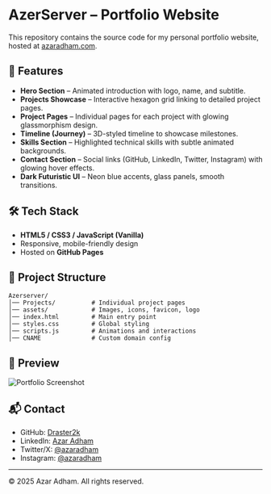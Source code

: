 # AzerServer – Portfolio Website  

This repository contains the source code for my personal portfolio website, hosted at [azaradham.com](https://azaradham.com).  

## 🚀 Features
- **Hero Section** – Animated introduction with logo, name, and subtitle.  
- **Projects Showcase** – Interactive hexagon grid linking to detailed project pages.  
- **Project Pages** – Individual pages for each project with glowing glassmorphism design.  
- **Timeline (Journey)** – 3D-styled timeline to showcase milestones.  
- **Skills Section** – Highlighted technical skills with subtle animated backgrounds.  
- **Contact Section** – Social links (GitHub, LinkedIn, Twitter, Instagram) with glowing hover effects.  
- **Dark Futuristic UI** – Neon blue accents, glass panels, smooth transitions.  

## 🛠️ Tech Stack
- **HTML5 / CSS3 / JavaScript (Vanilla)**  
- Responsive, mobile-friendly design  
- Hosted on **GitHub Pages**  

## 📂 Project Structure
```
Azerserver/
│── Projects/          # Individual project pages
│── assets/            # Images, icons, favicon, logo
│── index.html         # Main entry point
│── styles.css         # Global styling
│── scripts.js         # Animations and interactions
│── CNAME              # Custom domain config
```

## 📸 Preview
![Portfolio Screenshot](assets/preview.png)  

## 📬 Contact
- GitHub: [Draster2k](https://github.com/Draster2k)  
- LinkedIn: [Azar Adham](https://linkedin.com/in/azaradham)  
- Twitter/X: [@azaradham](https://twitter.com/azaradham)  
- Instagram: [@azaradham](https://instagram.com/azaradham)  

---
© 2025 Azar Adham. All rights reserved.  
